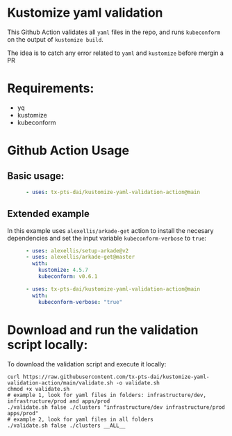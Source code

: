 # Kustomize yaml validation

This Github Action validates all `yaml` files in the repo, and runs `kubeconform` on the output of `kustomize build`.

The idea is to catch any error related to `yaml` and `kustomize` before mergin a PR

# Requirements:

- yq 
- kustomize 
- kubeconform  

# Github Action Usage

## Basic usage:

```yaml
      - uses: tx-pts-dai/kustomize-yaml-validation-action@main
```

## Extended example

In this example uses `alexellis/arkade-get` action to install the necesary dependencies and set the input variable `kubeconform-verbose` to `true`:

```yaml
      - uses: alexellis/setup-arkade@v2
      - uses: alexellis/arkade-get@master
        with:
          kustomize: 4.5.7
          kubeconform: v0.6.1

      - uses: tx-pts-dai/kustomize-yaml-validation-action@main
        with:
          kubeconform-verbose: "true"
```

# Download and run the validation script locally:

To download the validation script and execute it locally:

```
curl https://raw.githubusercontent.com/tx-pts-dai/kustomize-yaml-validation-action/main/validate.sh -o validate.sh
chmod +x validate.sh
# example 1, look for yaml files in folders: infrastructure/dev, infrastructure/prod and apps/prod 
./validate.sh false ./clusters "infrastructure/dev infrastructure/prod apps/prod"
# example 2, look for yaml files in all folders
./validate.sh false ./clusters __ALL__
```